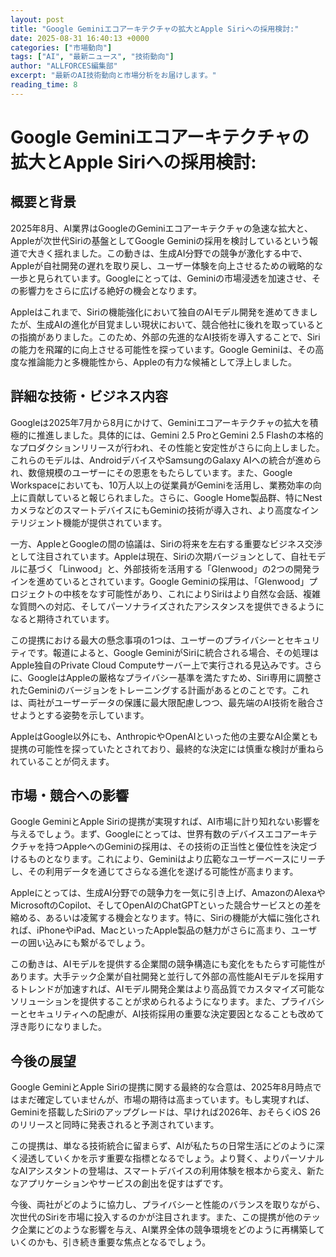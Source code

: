 ```yaml
---
layout: post
title: "Google Geminiエコアーキテクチャの拡大とApple Siriへの採用検討:"
date: 2025-08-31 16:40:13 +0000
categories: ["市場動向"]
tags: ["AI", "最新ニュース", "技術動向"]
author: "ALLFORCES編集部"
excerpt: "最新のAI技術動向と市場分析をお届けします。"
reading_time: 8
---
```

# **Google Geminiエコアーキテクチャの拡大とApple Siriへの採用検討**:

## 概要と背景

2025年8月、AI業界はGoogleのGeminiエコアーキテクチャの急速な拡大と、Appleが次世代Siriの基盤としてGoogle Geminiの採用を検討しているという報道で大きく揺れました。この動きは、生成AI分野での競争が激化する中で、Appleが自社開発の遅れを取り戻し、ユーザー体験を向上させるための戦略的な一歩と見られています。Googleにとっては、Geminiの市場浸透を加速させ、その影響力をさらに広げる絶好の機会となります。

Appleはこれまで、Siriの機能強化において独自のAIモデル開発を進めてきましたが、生成AIの進化が目覚ましい現状において、競合他社に後れを取っているとの指摘がありました。このため、外部の先進的なAI技術を導入することで、Siriの能力を飛躍的に向上させる可能性を探っています。Google Geminiは、その高度な推論能力と多機能性から、Appleの有力な候補として浮上しました。

## 詳細な技術・ビジネス内容

Googleは2025年7月から8月にかけて、Geminiエコアーキテクチャの拡大を積極的に推進しました。具体的には、Gemini 2.5 ProとGemini 2.5 Flashの本格的なプロダクションリリースが行われ、その性能と安定性がさらに向上しました。これらのモデルは、AndroidデバイスやSamsungのGalaxy AIへの統合が進められ、数億規模のユーザーにその恩恵をもたらしています。また、Google Workspaceにおいても、10万人以上の従業員がGeminiを活用し、業務効率の向上に貢献していると報じられました。さらに、Google Home製品群、特にNestカメラなどのスマートデバイスにもGeminiの技術が導入され、より高度なインテリジェント機能が提供されています。

一方、AppleとGoogleの間の協議は、Siriの将来を左右する重要なビジネス交渉として注目されています。Appleは現在、Siriの次期バージョンとして、自社モデルに基づく「Linwood」と、外部技術を活用する「Glenwood」の2つの開発ラインを進めているとされています。Google Geminiの採用は、「Glenwood」プロジェクトの中核をなす可能性があり、これによりSiriはより自然な会話、複雑な質問への対応、そしてパーソナライズされたアシスタンスを提供できるようになると期待されています。

この提携における最大の懸念事項の1つは、ユーザーのプライバシーとセキュリティです。報道によると、Google GeminiがSiriに統合される場合、その処理はApple独自のPrivate Cloud Computeサーバー上で実行される見込みです。さらに、GoogleはAppleの厳格なプライバシー基準を満たすため、Siri専用に調整されたGeminiのバージョンをトレーニングする計画があるとのことです。これは、両社がユーザーデータの保護に最大限配慮しつつ、最先端のAI技術を融合させようとする姿勢を示しています。

AppleはGoogle以外にも、AnthropicやOpenAIといった他の主要なAI企業とも提携の可能性を探っていたとされており、最終的な決定には慎重な検討が重ねられていることが伺えます。

## 市場・競合への影響

Google GeminiとApple Siriの提携が実現すれば、AI市場に計り知れない影響を与えるでしょう。まず、Googleにとっては、世界有数のデバイスエコアーキテクチャを持つAppleへのGeminiの採用は、その技術の正当性と優位性を決定づけるものとなります。これにより、Geminiはより広範なユーザーベースにリーチし、その利用データを通じてさらなる進化を遂げる可能性が高まります。

Appleにとっては、生成AI分野での競争力を一気に引き上げ、AmazonのAlexaやMicrosoftのCopilot、そしてOpenAIのChatGPTといった競合サービスとの差を縮める、あるいは凌駕する機会となります。特に、Siriの機能が大幅に強化されれば、iPhoneやiPad、MacといったApple製品の魅力がさらに高まり、ユーザーの囲い込みにも繋がるでしょう。

この動きは、AIモデルを提供する企業間の競争構造にも変化をもたらす可能性があります。大手テック企業が自社開発と並行して外部の高性能AIモデルを採用するトレンドが加速すれば、AIモデル開発企業はより高品質でカスタマイズ可能なソリューションを提供することが求められるようになります。また、プライバシーとセキュリティへの配慮が、AI技術採用の重要な決定要因となることも改めて浮き彫りになりました。

## 今後の展望

Google GeminiとApple Siriの提携に関する最終的な合意は、2025年8月時点ではまだ確定していませんが、市場の期待は高まっています。もし実現すれば、Geminiを搭載したSiriのアップグレードは、早ければ2026年、おそらくiOS 26のリリースと同時に発表されると予測されています。

この提携は、単なる技術統合に留まらず、AIが私たちの日常生活にどのように深く浸透していくかを示す重要な指標となるでしょう。より賢く、よりパーソナルなAIアシスタントの登場は、スマートデバイスの利用体験を根本から変え、新たなアプリケーションやサービスの創出を促すはずです。

今後、両社がどのように協力し、プライバシーと性能のバランスを取りながら、次世代のSiriを市場に投入するのかが注目されます。また、この提携が他のテック企業にどのような影響を与え、AI業界全体の競争環境をどのように再構築していくのかも、引き続き重要な焦点となるでしょう。
